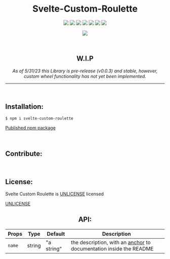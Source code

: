 <h1 align="center"><b>Svelte-Custom-Roulette</b></h1>

<p align="center">
  <a href="./UNLICENSE" target="blank"><img src="https://img.shields.io/badge/license-UNLICENSE-blue?style=plastic"></img></a>
  <a href="https://github.com/jor-col/svelte-custom-roulette" target="blank"><img src="https://img.shields.io/github/commit-activity/w/jor-col/svelte-custom-roulette?style=plastic"></img></a>
  <a href="https://github.com/jor-col/svelte-custom-roulette" target="blank"><img src="https://img.shields.io/github/contributors/jor-col/svelte-custom-roulette?style=plastic"></img></a>
  <a href="https://github.com/jor-col/svelte-custom-roulette" target="blank"><img src="https://img.shields.io/github/languages/count/jor-col/svelte-custom-roulette?style=plastic&color=orange"></img></a>
  <a href="https://github.com/jor-col/svelte-custom-roulette" target="blank"><img src="https://img.shields.io/github/search/jor-col/svelte-custom-roulette/goto?style=plastic"></img></a>
  <a href="https://github.com/jor-col/svelte-custom-roulette" target="blank"><img src="https://img.shields.io/github/languages/code-size/jor-col/svelte-custom-roulette?style=plastic"></img></a>
  <a href="https://github.com/jor-col/svelte-custom-roulette" target="blank"><img src="https://img.shields.io/github/directory-file-count/jor-col/svelte-custom-roulette?color=green&style=plastic"></img></a>
</p>
<p align="center">
  <a href="https://github.com/jor-col/svelte-custom-roulette" target="blank"><img src="https://img.shields.io/github/forks/jor-col/svelte-custom-roulette?style=social"></img></a>
</p>
<br />
<div align="center">
  <h2><b>W.I.P</b></h2>
  <i>As of 5/31/23 this Library is pre-release (v0.0.3) and stable, however, custom wheel functionality has not yet been implemented.</i>
</div>

<hr />
<br />

<h2><b>Installation:</b></h2>

```css
$ npm i svelte-custom-roulette
```

<a href="https://www.npmjs.com/package/svelte-custom-roulette" target="blank">Published npm package</a>

<br />
<h2><b>Contribute:</b></h2>

<br />
<h2><b>License:</b></h2>
Svelte Custom Roulette is <a href="http://unlicense.org/">UNLICENSE</a> licensed

[UNLICENSE](/UNLICENSE)

<div align="center">
  <h2><b>API:</b></h2>
  <article itemprop="text">
    <table>
      <thead>
        <tr>
          <th>Props</th>
          <th>Type</th>
          <th>Default</th>
          <th>Description</th>
        </tr>
      </thead>
      <tbody>
        <tr>
          <td><code>name</code></td>
          <td>string</td>
          <td>"a string"</td>
          <td>the description, with an <a href="#API">anchor</a> to documentation inside the README</td>
        </tr>
      </tbody>
    </table>
  </article>
</div>

<!-- license -->

<!-- [![License](https://img.shields.io/badge/license-UNLICENSE-blue?style=plastic)](./UNLICENSE) -->

<!-- commits -->

<!-- [![License](https://img.shields.io/github/commit-activity/w/jor-col/svelte-custom-roulette?style=plastic)](./README) -->

<!-- contributors -->

<!-- [![License](https://img.shields.io/github/contributors/jor-col/svelte-custom-roulette?style=plastic)](./README) -->

<!-- languages -->

<!-- [![License](https://img.shields.io/github/languages/count/jor-col/svelte-custom-roulette?style=plastic&color=orange)](./README) -->

<!-- goto visits -->

<!-- [![License](https://img.shields.io/github/search/jor-col/svelte-custom-roulette/goto?style=plastic)](./README) -->

<!-- size -->

<!-- [![License](https://img.shields.io/github/languages/code-size/jor-col/svelte-custom-roulette?style=plastic)](./README) -->

<!-- files -->

<!-- [![License](https://img.shields.io/github/directory-file-count/jor-col/svelte-custom-roulette?color=green&style=plastic)](./README) -->

<!-- forks -->

<!-- [![License](https://img.shields.io/github/forks/jor-col/svelte-custom-roulette?style=social)](./README) -->
